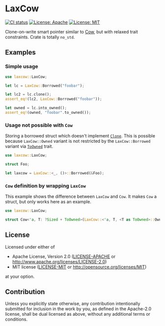 # LaxCow

[![CI status](https://github.com/kauppie/laxcow/actions/workflows/rust.yml/badge.svg?branch=main)](https://github.com/kauppie/laxcow/actions/workflows/rust.yml)
[![License: Apache](https://img.shields.io/badge/License-Apache_2.0-red.svg)](https://opensource.org/licenses/Apache-2.0)
[![License: MIT](https://img.shields.io/badge/License-MIT-blue.svg)](https://opensource.org/licenses/MIT)

Clone-on-write smart pointer similar to [Cow](https://doc.rust-lang.org/std/borrow/enum.Cow.html), but with relaxed trait constraints. Crate is totally `no_std`.

## Examples

### Simple usage

```rust
use laxcow::LaxCow;

let lc = LaxCow::Borrowed("foobar");

let lc2 = lc.clone();
assert_eq!(lc2, LaxCow::Borrowed("foobar"));

let owned = lc.into_owned();
assert_eq!(owned, "foobar".to_owned());
```

### Usage not possible with `Cow`

Storing a borrowed struct which doesn't implement [`Clone`](https://doc.rust-lang.org/std/clone/trait.Clone.html).
This is possible because `LaxCow::Owned` variant is not restricted
by the `LaxCow::Borrowed` variant via [`ToOwned`](https://doc.rust-lang.org/std/borrow/trait.ToOwned.html) trait.

```rust
use laxcow::LaxCow;

struct Foo;

let laxcow = LaxCow::<_, ()>::Borrowed(&Foo);
```

### `Cow` definition by wrapping `LaxCow`

This example shows the difference between `LaxCow` and `Cow`. It makes `Cow` a struct, but only works here as an example.

```rust
use laxcow::LaxCow;

struct Cow<'a, T: ?Sized + ToOwned>(LaxCow::<'a, T, <T as ToOwned>::Owned>);
```

## License

Licensed under either of

- Apache License, Version 2.0
  ([LICENSE-APACHE](LICENSE-APACHE) or http://www.apache.org/licenses/LICENSE-2.0)
- MIT license
  ([LICENSE-MIT](LICENSE-MIT) or http://opensource.org/licenses/MIT)

at your option.

## Contribution

Unless you explicitly state otherwise, any contribution intentionally submitted
for inclusion in the work by you, as defined in the Apache-2.0 license, shall be
dual licensed as above, without any additional terms or conditions.
